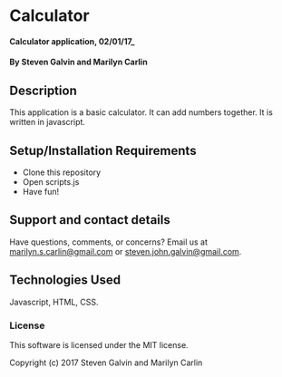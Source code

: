 # Calculator

#### Calculator application, 02/01/17_

#### By Steven Galvin and Marilyn Carlin

## Description

This application is a basic calculator. It can add numbers together. It is written in javascript.

## Setup/Installation Requirements

* Clone this repository
* Open scripts.js
* Have fun!

## Support and contact details

Have questions, comments, or concerns? Email us at marilyn.s.carlin@gmail.com or steven.john.galvin@gmail.com.

## Technologies Used

Javascript, HTML, CSS.

### License

This software is licensed under the MIT license.

Copyright (c) 2017 Steven Galvin and Marilyn Carlin
